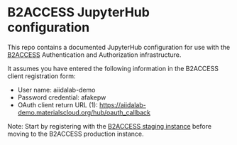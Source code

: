 # B2ACCESS JupyterHub configuration

This repo contains a documented JupyterHub configuration for
use with the [B2ACCESS](https://b2access.eudat.eu) Authentication and Authorization infrastructure.

It assumes you have entered the following information in the B2ACCESS client registration form:

 * User name: aiidalab-demo
 * Password credential: afakepw
 * OAuth client return URL (1): https://aiidalab-demo.materialscloud.org/hub/oauth_callback

Note: Start by registering with the [B2ACCESS staging instance](https://unity.eudat-aai.fz-juelich.de/home/) before moving to the B2ACCESS production instance.
